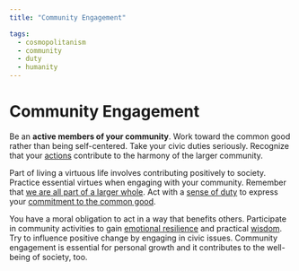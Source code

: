 ```yaml
---
title: "Community Engagement"

tags:
  - cosmopolitanism
  - community
  - duty
  - humanity
---
```


# Community Engagement

Be an **active members of your community**. Work toward the common good rather
than being self-centered. Take your civic duties seriously. Recognize that your
[actions](actions.md) contribute to the harmony of the larger community.

Part of living a virtuous life involves contributing positively to society.
Practice essential virtues when engaging with your community. Remember that [we
are all part of a larger whole](interconnectedness.md). Act with a [sense of
duty](duty-others.md) to express your [commitment to the common
good](cosmopolitanism.md).

You have a moral obligation to act in a way that benefits others. Participate in
community activities to gain [emotional resilience](emotional-resilience.md) and
practical [wisdom](wisdom.md). Try to influence positive change by engaging in
civic issues. Community engagement is essential for personal growth and it
contributes to the well-being of society, too.
